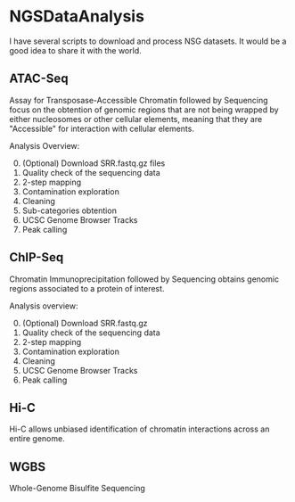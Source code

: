 # NGSDataAnalysis
I have several scripts to download and process NSG datasets. It would be a good idea to share it with the world.

ATAC-Seq
--------
Assay for Transposase-Accessible Chromatin followed by Sequencing focus on the obtention of genomic regions that are not being wrapped by either nucleosomes or other cellular elements, meaning that they are "Accessible" for interaction with cellular elements.

Analysis  Overview:

0. (Optional) Download SRR.fastq.gz files
1. Quality check of the sequencing data
2. 2-step mapping
3. Contamination exploration
4. Cleaning
5. Sub-categories obtention
6. UCSC Genome Browser Tracks
7. Peak calling

ChIP-Seq
--------
Chromatin Immunoprecipitation followed by Sequencing obtains genomic regions associated to a protein of interest.

Analysis overview:

0. (Optional) Download SRR.fastq.gz
1. Quality check of the sequencing data
2. 2-step mapping
3. Contamination exploration
4. Cleaning
5. UCSC Genome Browser Tracks
6. Peak calling

Hi-C
----
Hi-C allows unbiased identification of chromatin interactions across an entire genome.

WGBS
----
Whole-Genome Bisulfite Sequencing
